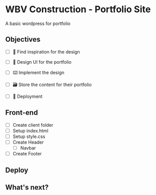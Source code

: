 # WBV Construction - Portfolio Site

A basic wordpress for portfolio 


## Objectives

* [ ] 🔎 Find inspiration for the design 
* [ ] 📝 Design UI for the portfolio
* [ ] ⌨️ Implement the design
* [ ] 🗃 Store the content for their portfolio
* [ ] 🚀 Deployment


## Front-end

* [ ] Create client folder
* [ ] Setup index.html
* [ ] Setup style.css
* [ ] Create Header
	* [ ] Navbar
* [ ] Create Footer 

## Deploy



## What's next?

